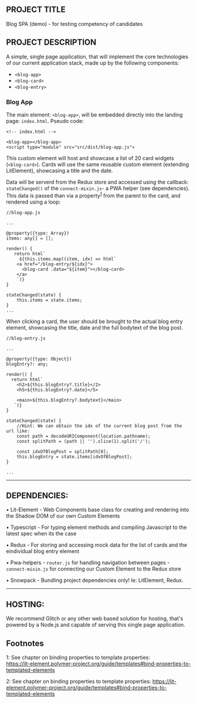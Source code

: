 
## PROJECT TITLE

Blog SPA (demo) - for testing competency of candidates


## PROJECT DESCRIPTION

A simple, single page application, that will implement the core technologies of our current application stack, made up by the following components:

- `<blog-app>`
- `<blog-card>`
- `<blog-entry>`

### Blog App
The main element: `<blog-app>`, will be embedded directly into the landing page: `index.html`. Pseudo code:

```
<!-- index.html -->

<blog-app></blog-app>
<script type="module" src="src/dist/blog-app.js">

```
This custom element will host and showcase a list of 20 card widgets (`<blog-card>`). Cards will use the same reusable custom element (extending LitElement), showcasing a title and the date.

Data will be serverd from the Redux store and accessed using the callback: `stateChanged()` of the `connect-mixin.js`- a PWA helper (see dependencies).
This data is passed than via a property<sup>[1](#myfootnote1)</sup> from the parent to the card, and rendered using a loop:

```
//blog-app.js

...

@property({type: Array})
items: any[] = [];

render() {
   return html`
     ${this.items.map((item, idx) => html`
	<a href="/blog-entry/${idx}">
	  <blog-card .data="${item}"></blog-card>
	</a>
    `)}
}

stateChanged(state) {
    this.items = state.items;
}
...
```

When clicking a card, the user should be brought to the actual blog entry element, showcasing the title, date and the full bodytext of the blog post. 

```
//blog-entry.js

...

@property({type: Object})
blogEntry?: any;

render() {
  return html`
    <h2>${this.blogEntry?.title}</2>
	<h5>${this.blogEntry?.date}</5>

	<main>${this.blogEntry?.bodytext}</main>
   `)}
}

stateChanged(state) {
    //Hint: We can obtain the idx of the current blog post from the url like:
    const path = decodeURIComponent(location.pathname);
    const splitPath = (path || '').slice(1).split('/');
  
    const idxOfBlogPost = splitPath[0];
    this.blogEntry = state.items[idxOfBlogPost];
}

...

```

-----------------

## DEPENDENCIES:

• Lit-Element
	- Web Components base class for creating and rendering into the Shadow DOM of our own Custom Elements

• Typescript
	- For typing element methods and compiling Javascript to the latest spec when its the case

• Redux
	- For storing and accessing mock data for the list of cards and the eindividual blog entry element

• Pwa-helpers
	- `router.js` for handling navigation between pages
	- `connect-mixin.js` for connecting our Custom Element to the Redux store

• Snowpack
	- Bundling project dependencies only! Ie: LitElement, Redux.


-----------------

## HOSTING:

We recommend Glitch or any other web based solution for hosting, that's powered by a Node.js and capable of serving this single page application.

## Footnotes

<a name="myfootnote1">1</a>: See chapter on binding properties to template properties:<br>
https://lit-element.polymer-project.org/guide/templates#bind-properties-to-templated-elements

<a name="myfootnote2">2</a>: See chapter on binding properties to template properties:
https://lit-element.polymer-project.org/guide/templates#bind-properties-to-templated-elements





